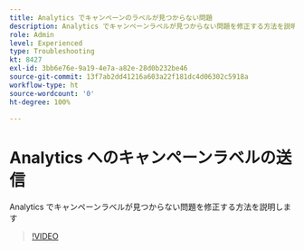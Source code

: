 ```yaml
---
title: Analytics でキャンペーンのラベルが見つからない問題
description: Analytics でキャンペーンラベルが見つからない問題を修正する方法を説明します
role: Admin
level: Experienced
type: Troubleshooting
kt: 8427
exl-id: 3bb6e76e-9a19-4e7a-a82e-28d0b232be46
source-git-commit: 13f7ab2dd41216a603a22f181dc4d06302c5918a
workflow-type: ht
source-wordcount: '0'
ht-degree: 100%

---
```


# Analytics へのキャンペーンラベルの送信

Analytics でキャンペーンラベルが見つからない問題を修正する方法を説明します

>[!VIDEO](https://video.tv.adobe.com/v/335983?quality=12&learn=on)
